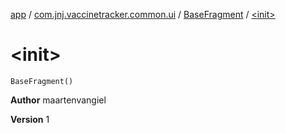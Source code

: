 [app](../../index.md) / [com.jnj.vaccinetracker.common.ui](../index.md) / [BaseFragment](index.md) / [&lt;init&gt;](./-init-.md)

# &lt;init&gt;

`BaseFragment()`

**Author**
maartenvangiel

**Version**
1

